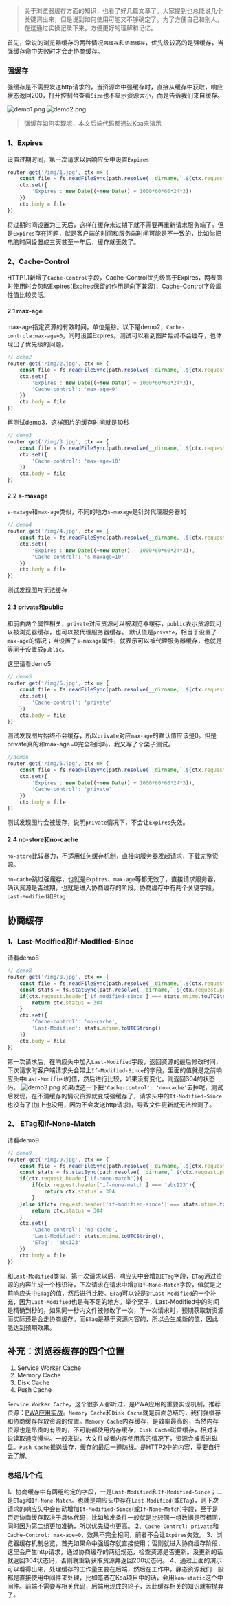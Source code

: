 > 关于浏览器缓存方面的知识，也看了好几篇文章了。大家提到也总能说几个关键词出来，但是说到如何使用可能又不够确定了。为了方便自己和别人，在这通过实操记录下来，方便更好的理解和记忆。

首先，常说的浏览器缓存的两种情况`强缓存`和`协商缓存`，优先级较高的是强缓存，当强缓存命中失败时才会走协商缓存。

### 强缓存

强缓存是不需要发送http请求的，当资源命中强缓存时，直接从缓存中获取，响应状态返回200，打开控制台查看`Size`也不显示资源大小，而是告诉我们来自缓存。

![demo1.png](./doc/demo1.png)
![demo2.png](./doc/demo2.png)

> 强缓存如何实现呢，本文后端代码都通过Koa来演示

### 1、Expires

设置过期时间，第一次请求以后响应头中设置`Expires`
```js
router.get('/img/1.jpg', ctx => {
    const file = fs.readFileSync(path.resolve(__dirname,`.${ctx.request.path}`))
    ctx.set({
        'Expires': new Date((+new Date() + 1000*60*60*24*3))
    })
    ctx.body = file
})
```
将过期时间设置为三天后，这样在缓存未过期下就不需要再重新请求服务端了。但是`Expires`存在问题，就是客户端的时间和服务端时间可能是不一致的，比如你把电脑时间设置成三天甚至一年后，缓存就无效了。

### 2、Cache-Control
HTTP1.1新增了`Cache-Control`字段，Cache-Control优先级高于Expires，两者同时使用时会忽略Expires(Expires保留的作用是向下兼容)，Cache-Control字段属性值比较灵活。

#### 2.1 max-age
max-age指定资源的有效时间，单位是秒。以下是demo2，`Cache-controla:max-age=0`，同时设置Expires。测试可以看到图片始终不会缓存，也体现出了优先级的问题。
```js
// demo2
router.get('/img/2.jpg', ctx => {
    const file = fs.readFileSync(path.resolve(__dirname,`.${ctx.request.path}`))
    ctx.set({
        'Expires': new Date((+new Date() + 1000*60*60*24*3)),
        'Cache-control': 'max-age=0'
    })
    ctx.body = file
})
```
再测试demo3，这样图片的缓存时间就是10秒
```js
// demo3
router.get('/img/3.jpg', ctx => {
    const file = fs.readFileSync(path.resolve(__dirname,`.${ctx.request.path}`))
    ctx.set({
        'Cache-control': 'max-age=10'
    })
    ctx.body = file
})
```

#### 2.2 s-maxage
`s-maxage`和`max-age`类似，不同的地方`s-maxage`是针对代理服务器的
```js
// demo4
router.get('/img/4.jpg', ctx => {
    const file = fs.readFileSync(path.resolve(__dirname,`.${ctx.request.path}`))
    ctx.set({
        'Expires': new Date((+new Date() - 1000*60*60*24*3)),
        'Cache-control': 's-maxage=10'
    })
    ctx.body = file
})
```
测试发现图片无法缓存

#### 2.3 private和public
和前面两个属性相关，`private`对应资源可以被浏览器缓存，`public`表示资源既可以被浏览器缓存，也可以被代理服务器缓存。
默认值是`private`，相当于设置了`max-age`的情况；当设置了`s-maxage`属性，就表示可以被代理服务器缓存，也就是等同于设置成`public`。

这里请看demo5
```js
// demo5
router.get('/img/5.jpg', ctx => {
    const file = fs.readFileSync(path.resolve(__dirname,`.${ctx.request.path}`))
    ctx.set({
        'Cache-control': 'private'
    })
    ctx.body = file
})
```
测试发现图片始终不会缓存，所以`private`对应`max-age`的默认值应该是0。但是private真的和max-age=0完全相同吗，我又写了个栗子测试。

```js
//demo6
router.get('/img/6.jpg', ctx => {
    const file = fs.readFileSync(path.resolve(__dirname,`.${ctx.request.path}`))
    ctx.set({
        'Expires': new Date((+new Date() + 1000*60*60*24*3)),
        'Cache-control': 'private'
    })
    ctx.body = file
})
```
测试发现图片会被缓存，说明`private`情况下，不会让`Expires`失效。

#### 2.4 no-store和no-cache

`no-store`比较暴力，不适用任何缓存机制，直接向服务器发起请求，下载完整资源。

`no-cache`跳过强缓存，也就是`Expires`、`max-age`等都无效了，直接请求服务器，确认资源是否过期，也就是进入协商缓存的阶段。协商缓存中有两个关键字段，`Last-Modified`和`Etag`

## 协商缓存

### 1、Last-Modified和If-Modified-Since
请看demo8
```js
// demo8
router.get('/img/8.jpg', ctx => {
    const file = fs.readFileSync(path.resolve(__dirname,`.${ctx.request.path}`))
    const stats = fs.statSync(path.resolve(__dirname,`.${ctx.request.path}`))
    if(ctx.request.header['if-modified-since'] === stats.mtime.toUTCString()){
        return ctx.status = 304
    }
    ctx.set({
        'Cache-control': 'no-cache',
        'Last-Modified': stats.mtime.toUTCString()
    })
    ctx.body = file
})
```
第一次请求后，在响应头中加入`Last-Modified`字段，返回资源的最后修改时间，下次请求时客户端请求头会带上`If-Modified-Since`的字段，里面的值就是之前响应头中`Last-Modified`的值，然后进行比较，如果没有变化，则返回304的状态码。
![demo3.png](./doc/demo3.png)
如果改造一下把`'Cache-control': 'no-cache'`去掉呢，测试后发现，在不清缓存的情况资源就变成强缓存了，请求头中的`If-Modified-Since`也没有了(加上也没用，因为不会发送http请求)，导致文件更新就无法检测了。
### 2、 ETag和If-None-Match
请看demo9
```js
// demo9
router.get('/img/9.jpg', ctx => {
    const file = fs.readFileSync(path.resolve(__dirname,`.${ctx.request.path}`))
    const stats = fs.statSync(path.resolve(__dirname,`.${ctx.request.path}`))
    if(ctx.request.header['if-none-match']){
        if(ctx.request.header['if-none-match'] === 'abc123'){
            return ctx.status = 304
        }
    }else if(ctx.request.header['if-modified-since'] === stats.mtime.toUTCString()){
        return ctx.status = 304
    }
    ctx.set({
        'Cache-control': 'no-cache',
        'Last-Modified': stats.mtime.toUTCString(),
        'ETag': 'abc123'
    })
    ctx.body = file
})
```
和`Last-Modified`类似，第一次请求以后，响应头中会增加`ETag`字段，`ETag`通过资源的内容生成一个标识符，下次请求在请求中增加`If-None-Match`字段，值就是之前响应头中`ETag`的值，然后进行比较。`ETag`可以说是对`Last-Modified`的一个补充，因为`Last-Modified`也是有不足的地方。举个栗子，Last-Modified中的时间是精确到秒的，如果同一秒内文件被修改了一次，下一次请求时，预期获取新资源而实际还是会走协商缓存。而`ETag`是基于资源内容的，所以会生成新的值，因此能达到预期效果。

## 补充：浏览器缓存的四个位置
1. Service Worker Cache
2. Memory Cache
3. Disk Cache
4. Push Cache

`Service Worker Cache`，这个很多人都听过，是PWA应用的重要实现机制，推荐资源：[PWA应用实战](https://lavas-project.github.io/pwa-book/)。`Memory Cache`和`Disk Cache`就是前面总结的，我们强缓存和协商缓存存放资源的位置。`Memory Cache`内存缓存，是效率最高的，当然内存资源也是昂贵的有限的，不可能都使用内存缓存，`Disk Cache`磁盘缓存，相对来说读取速度慢些。一般来说，大文件或者内存使用高的情况下，资源会被丢进磁盘。`Push Cache`推送缓存，缓存的最后一道防线。是HTTP2中的内容，需要自行去了解。

### 总结几个点

1、协商缓存中有两组约定的字段，一是`Last-Modified`和`If-Modified-Since`；二是`ETag`和`If-None-Match`。也就是响应头中存在`Last-Modified`(或`ETag`)，则下次请求的响应头中会自动增加`If-Modified-Since`(或`If-None-Match`)字段，至于是否走协商缓存取决于具体代码，比如触发条件一般就是比较同一组数据是否相同，同时因为第二组更加准确，所以优先级也更高。
2、`Cache-Control: private`和`Cache-Control: max-age=0`，效果不完全相同，前者不会让`Expires`失效。
3、浏览器缓存机制总览，首先如果命中强缓存就直接使用；否则就进入协商缓存阶段，这里会产生http请求，通过协商缓存的两组规范，检查资源是否更新。没更新的话就返回304状态码，否则就重新获取资源并返回200状态码。
4、通过上面的演示可以看得出来，处理缓存的工作量主要在后端，然后在工作中，静态资源我们一般都是直接使用中间件来处理，比如笔者在Koa项目中的话，会用`koa-static`这个中间件。前端不需要写相关代码，后端用现成的轮子，因此缓存相关的知识就被抛弃了。